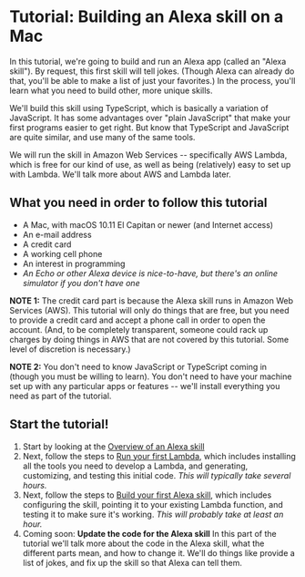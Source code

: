 # Tutorial: Building an Alexa skill on a Mac
In this tutorial, we're going to build and run an Alexa app (called an "Alexa skill").  By request, this first skill will tell jokes.  (Though Alexa can already do that, you'll be able to make a list of just your favorites.)  In the process, you'll learn what you need to build other, more unique skills.

We'll build this skill using TypeScript, which is basically a variation of JavaScript.  It has some advantages over "plain JavaScript" that make your first programs easier to get right.  But know that TypeScript and JavaScript are quite similar, and use many of the same tools.

We will run the skill in Amazon Web Services -- specifically AWS Lambda, which is free for our kind of use, as well as being (relatively) easy to set up with Lambda.  We'll talk more about AWS and Lambda later.

## What you need in order to follow this tutorial

- A Mac, with macOS 10.11 El Capitan or newer (and Internet access)
- An e-mail address
- A credit card
- A working cell phone
- An interest in programming
- *An Echo or other Alexa device is nice-to-have, but there's an online
simulator if you don't have one*

**NOTE 1:** The credit card part is because the Alexa skill runs in Amazon Web Services (AWS). This tutorial will only do things that are free, but you need to provide a credit card and accept a phone call in order to open the account. (And, to be completely transparent, someone could rack up charges by doing things in AWS that are not covered by this tutorial. Some level of discretion is necessary.)

**NOTE 2:** You don't need to know JavaScript or TypeScript coming in (though you must be willing to learn).  You don't need to have your machine set up with any particular apps or features -- we'll install everything you need as part of the tutorial.

## Start the tutorial!

1. Start by looking at the [Overview of an Alexa skill](OVERVIEW.md)
1. Next, follow the steps to [Run your first Lambda](tutorial1.md), which includes installing all the tools you need to develop a Lambda, and generating, customizing, and testing this initial code.  *This will typically take several hours.*
1. Next, follow the steps to [Build your first Alexa skill](tutorial2.md), which includes configuring the skill, pointing it to your existing Lambda function, and testing it to make sure it's working.  *This will probably take at least an hour.*
1. Coming soon: **Update the code for the Alexa skill**  In this part of the tutorial we'll talk more about the code in the Alexa skill, what the different parts mean, and how to change it.  We'll do things like provide a list of jokes, and fix up the skill so that Alexa can tell them.